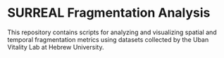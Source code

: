 # SURREAL Fragmentation Analysis
This repository contains scripts for analyzing and visualizing spatial and temporal fragmentation metrics using datasets collected by the Uban Vitality Lab at Hebrew University.

